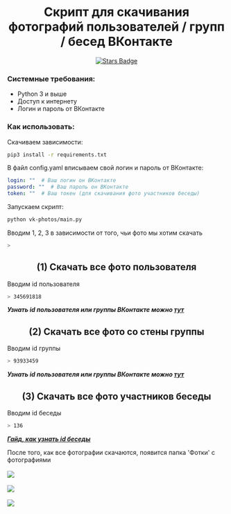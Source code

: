 <h1 align="center">Скрипт для скачивания фотографий пользователей / групп / бесед ВКонтакте</h1>

<div align="center">
	<a href="https://github.com/YarikMix/vk-admin-bot/vk-photos">
		<img src="https://img.shields.io/github/stars/YarikMix/vk-photos" alt="Stars Badge"/>
	</a>	
</div>


### Системные требования:

* Python 3 и выше
* Доступ к интернету
* Логин и пароль от ВКонтакте

### Как использовать:

Скачиваем зависимости:
```bash
pip3 install -r requirements.txt
```

В файл config.yaml вписываем свой логин и пароль от ВКонтакте:
```yaml
login: ""  # Ваш логин он ВКонтакте
password: ""  # Ваш пароль он ВКонтакте
token: ""  # Ваш токен (для скачивания фото участников беседы)
```

Запускаем скрипт:
```bash
python vk-photos/main.py
```

Вводим 1, 2, 3 в зависимости от того, чьи фото мы хотим скачать
```bash
>
```

<h2 align="center">(1) Скачать все фото пользователя</h2>

Вводим id пользователя
```bash
> 345691818
```
***Узнать id пользователя или группы ВКонтакте можно [тут](https://regvk.com/id/)***

<h2 align="center">(2) Скачать все фото со стены группы</h2>

Вводим id группы
```bash
> 93933459
```

***Узнать id пользователя или группы ВКонтакте можно [тут](https://regvk.com/id/)***


<h2 align="center">(3) Скачать все фото участников беседы</h2>

Вводим id беседы
```bash
> 136
```

***[Гайд, как узнать id беседы](https://online-vkontakte.ru/2019/01/kak-uznat-id-besedy-v-vk.html)***



После того, как все фотографии скачаются, появится папка 'Фотки' c фотографиями<br><br>
![](https://github.com/YarikMix/vk-photos/raw/main/images/1.png)<br><br>
![](https://github.com/YarikMix/vk-photos/raw/main/images/2.png)<br><br>
![](https://github.com/YarikMix/vk-photos/raw/main/images/3.png)